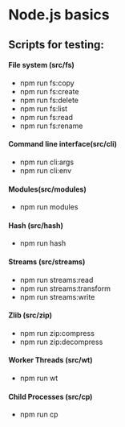 # Node.js basics

## Scripts for testing:

#### File system (src/fs)
* npm run fs:copy
* npm run fs:create
* npm run fs:delete
* npm run fs:list
* npm run fs:read
* npm run fs:rename

#### Command line interface(src/cli)
* npm run cli:args
* npm run cli:env

#### Modules(src/modules)
* npm run modules

#### Hash (src/hash)
* npm run hash

#### Streams (src/streams)
* npm run streams:read
* npm run streams:transform
* npm run streams:write

#### Zlib (src/zip)
* npm run zip:compress
* npm run zip:decompress

#### Worker Threads (src/wt)
* npm run wt

#### Child Processes (src/cp)
* npm run cp